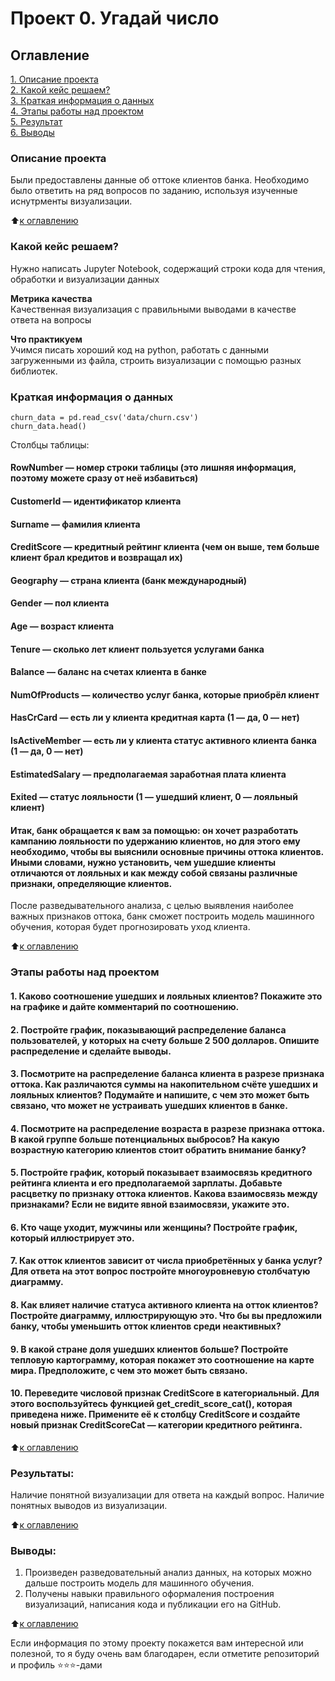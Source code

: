 # Проект 0. Угадай число

## Оглавление  
[1. Описание проекта](https://github.com/SaakyanAG/Pub/tree/main/Project%200_1%20Bank%20Data%20AnaliticsREADME.md#Описание-проекта)  
[2. Какой кейс решаем?](https://github.com/SaakyanAG/Pub/tree/main/Project%200_1%20Bank%20Data%20AnaliticsREADME.md#Какой-кейс-решаем)  
[3. Краткая информация о данных](https://github.com/SaakyanAG/Pub/tree/main/Project%200_1%20Bank%20Data%20AnaliticsREADME.md#Краткая-информация-о-данных)  
[4. Этапы работы над проектом](https://github.com/SaakyanAG/Pub/tree/main/Project%200_1%20Bank%20Data%20AnaliticsREADME.md#Этапы-работы-над-проектом)  
[5. Результат](https://github.com/SaakyanAG/Pub/tree/main/Project%200_1%20Bank%20Data%20AnaliticsREADME.md#Результат)    
[6. Выводы](https://github.com/SaakyanAG/Pub/tree/main/Project%200_1%20Bank%20Data%20AnaliticsREADME.md#Выводы) 

### Описание проекта    
Были предоставлены данные об оттоке клиентов банка. Необходимо было ответить на ряд вопросов по заданию, используя изученные иснутрменты визуализации.

:arrow_up:[к оглавлению](https://github.com/SaakyanAG/Pub/tree/main/Project%200_1%20Bank%20Data%20AnaliticsREADME.md#Оглавление)


### Какой кейс решаем?    
Нужно написать Jupyter Notebook, содержащий строки кода для чтения, обработки и визуализации данных

**Метрика качества**     
Качественная визуализация с правильными выводами в качестве ответа на вопросы

**Что практикуем**     
Учимся писать хороший код на python, работать с данными загруженными из файла, строить визуализации с помощью разных библиотек.


### Краткая информация о данных
```
churn_data = pd.read_csv('data/churn.csv')
churn_data.head()
```
Столбцы таблицы:

#### RowNumber — номер строки таблицы (это лишняя информация, поэтому можете сразу от неё избавиться)
#### CustomerId — идентификатор клиента
#### Surname — фамилия клиента
#### CreditScore — кредитный рейтинг клиента (чем он выше, тем больше клиент брал кредитов и возвращал их)
#### Geography — страна клиента (банк международный)
#### Gender — пол клиента
#### Age — возраст клиента
#### Tenure — сколько лет клиент пользуется услугами банка
#### Balance — баланс на счетах клиента в банке
#### NumOfProducts — количество услуг банка, которые приобрёл клиент
#### HasCrCard — есть ли у клиента кредитная карта (1 — да, 0 — нет)
#### IsActiveMember — есть ли у клиента статус активного клиента банка (1 — да, 0 — нет)
#### EstimatedSalary — предполагаемая заработная плата клиента
#### Exited — статус лояльности (1 — ушедший клиент, 0 — лояльный клиент)
#### Итак, банк обращается к вам за помощью: он хочет разработать кампанию лояльности по удержанию клиентов, но для этого ему необходимо, чтобы вы выяснили основные причины оттока клиентов. Иными словами, нужно установить, чем ушедшие клиенты отличаются от лояльных и как между собой связаны различные признаки, определяющие клиентов.

После разведывательного анализа, с целью выявления наиболее важных признаков оттока, банк сможет построить модель машинного обучения, которая будет прогнозировать уход клиента. 
  
:arrow_up:[к оглавлению](https://github.com/SaakyanAG/Pub/tree/main/Project%200_1%20Bank%20Data%20AnaliticsREADME.md#Оглавление)


### Этапы работы над проектом  
#### 1. Каково соотношение ушедших и лояльных клиентов? Покажите это на графике и дайте комментарий по соотношению.

#### 2. Постройте график, показывающий распределение баланса пользователей, у которых на счету больше 2 500 долларов. Опишите распределение и сделайте выводы.

#### 3. Посмотрите на распределение баланса клиента в разрезе признака оттока. Как различаются суммы на накопительном счёте ушедших и лояльных клиентов? Подумайте и напишите, с чем это может быть связано, что может не устраивать ушедших клиентов в банке.

#### 4. Посмотрите на распределение возраста в разрезе признака оттока. В какой группе больше потенциальных выбросов? На какую возрастную категорию клиентов стоит обратить внимание банку?

#### 5. Постройте график, который показывает взаимосвязь кредитного рейтинга клиента и его предполагаемой зарплаты. Добавьте расцветку по признаку оттока клиентов. Какова взаимосвязь между признаками? Если не видите явной взаимосвязи, укажите это.

#### 6. Кто чаще уходит, мужчины или женщины? Постройте график, который иллюстрирует это.

#### 7. Как отток клиентов зависит от числа приобретённых у банка услуг? Для ответа на этот вопрос постройте многоуровневую столбчатую диаграмму.

#### 8. Как влияет наличие статуса активного клиента на отток клиентов? Постройте диаграмму, иллюстрирующую это. Что бы вы предложили банку, чтобы уменьшить отток клиентов среди неактивных?

#### 9. В какой стране доля ушедших клиентов больше? Постройте тепловую картограмму, которая покажет это соотношение на карте мира. Предположите, с чем это может быть связано.

#### 10. Переведите числовой признак CreditScore в категориальный. Для этого воспользуйтесь функцией get_credit_score_cat(), которая приведена ниже. Примените её к столбцу CreditScore и создайте новый признак CreditScoreCat — категории кредитного рейтинга.

:arrow_up:[к оглавлению](https://github.com/SaakyanAG/Pub/tree/main/Project%200_1%20Bank%20Data%20AnaliticsREADME.md#Оглавление)


### Результаты:  
Наличие понятной визуализации для ответа на каждый вопрос. Наличие понятных выводов из визуализации.

:arrow_up:[к оглавлению](https://github.com/SaakyanAG/Pub/tree/main/Project%200_1%20Bank%20Data%20Analitics/README.md#Оглавление)


### Выводы:  
1. Произведен разведовательный анализ данных, на которых можно дальше построить модель для машинного обучения.
2. Получены навыки правильного оформаления построения визуализаций, написания кода и публикации его на GitHub.

:arrow_up:[к оглавлению](https://github.com/SaakyanAG/Pub/tree/main/Project%200_1%20Bank%20Data%20AnaliticsREADME.md#Оглавление)


Если информация по этому проекту покажется вам интересной или полезной, то я буду очень вам благодарен, если отметите репозиторий и профиль ⭐️⭐️⭐️-дами